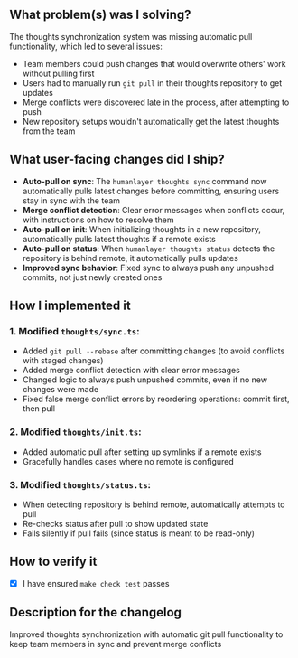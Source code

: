 ## What problem(s) was I solving?

The thoughts synchronization system was missing automatic pull functionality, which led to several issues:
- Team members could push changes that would overwrite others' work without pulling first
- Users had to manually run `git pull` in their thoughts repository to get updates
- Merge conflicts were discovered late in the process, after attempting to push
- New repository setups wouldn't automatically get the latest thoughts from the team

## What user-facing changes did I ship?

- **Auto-pull on sync**: The `humanlayer thoughts sync` command now automatically pulls latest changes before committing, ensuring users stay in sync with the team
- **Merge conflict detection**: Clear error messages when conflicts occur, with instructions on how to resolve them
- **Auto-pull on init**: When initializing thoughts in a new repository, automatically pulls latest thoughts if a remote exists
- **Auto-pull on status**: When `humanlayer thoughts status` detects the repository is behind remote, it automatically pulls updates
- **Improved sync behavior**: Fixed sync to always push any unpushed commits, not just newly created ones

## How I implemented it

### 1. Modified `thoughts/sync.ts`:
   - Added `git pull --rebase` after committing changes (to avoid conflicts with staged changes)
   - Added merge conflict detection with clear error messages
   - Changed logic to always push unpushed commits, even if no new changes were made
   - Fixed false merge conflict errors by reordering operations: commit first, then pull

### 2. Modified `thoughts/init.ts`:
   - Added automatic pull after setting up symlinks if a remote exists
   - Gracefully handles cases where no remote is configured

### 3. Modified `thoughts/status.ts`:
   - When detecting repository is behind remote, automatically attempts to pull
   - Re-checks status after pull to show updated state
   - Fails silently if pull fails (since status is meant to be read-only)

## How to verify it

- [x] I have ensured `make check test` passes

## Description for the changelog

Improved thoughts synchronization with automatic git pull functionality to keep team members in sync and prevent merge conflicts